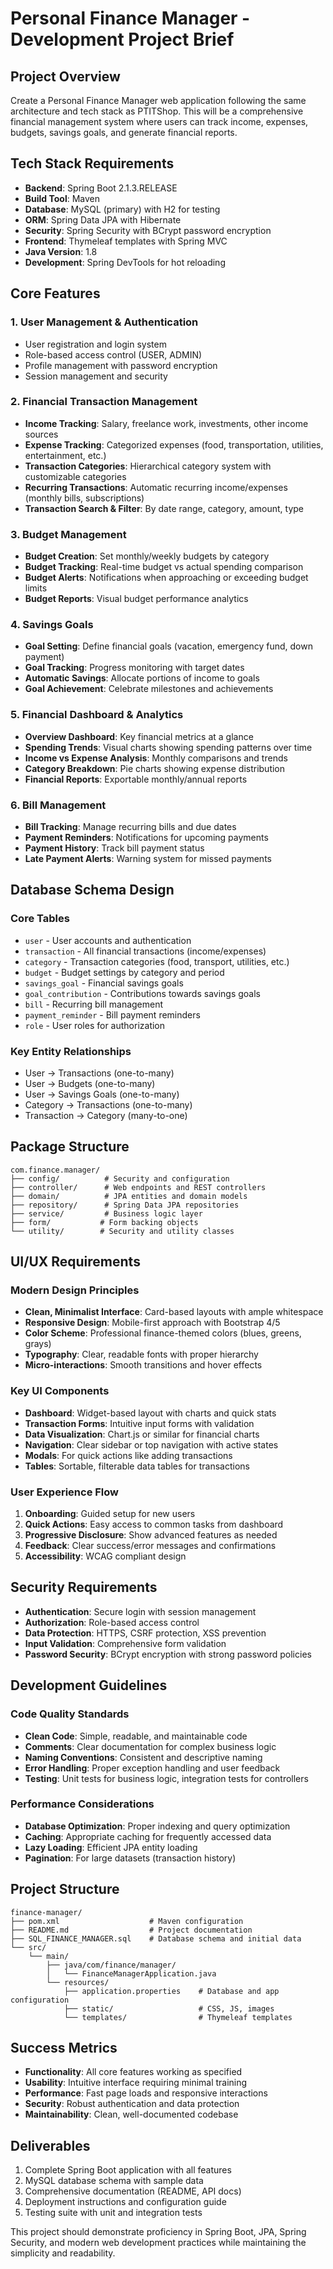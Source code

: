 # Personal Finance Manager - Development Project Brief

## Project Overview
Create a Personal Finance Manager web application following the same architecture and tech stack as PTITShop. This will be a comprehensive financial management system where users can track income, expenses, budgets, savings goals, and generate financial reports.

## Tech Stack Requirements
- **Backend**: Spring Boot 2.1.3.RELEASE
- **Build Tool**: Maven
- **Database**: MySQL (primary) with H2 for testing
- **ORM**: Spring Data JPA with Hibernate
- **Security**: Spring Security with BCrypt password encryption
- **Frontend**: Thymeleaf templates with Spring MVC
- **Java Version**: 1.8
- **Development**: Spring DevTools for hot reloading

## Core Features

### 1. User Management & Authentication
- User registration and login system
- Role-based access control (USER, ADMIN)
- Profile management with password encryption
- Session management and security

### 2. Financial Transaction Management
- **Income Tracking**: Salary, freelance work, investments, other income sources
- **Expense Tracking**: Categorized expenses (food, transportation, utilities, entertainment, etc.)
- **Transaction Categories**: Hierarchical category system with customizable categories
- **Recurring Transactions**: Automatic recurring income/expenses (monthly bills, subscriptions)
- **Transaction Search & Filter**: By date range, category, amount, type

### 3. Budget Management
- **Budget Creation**: Set monthly/weekly budgets by category
- **Budget Tracking**: Real-time budget vs actual spending comparison
- **Budget Alerts**: Notifications when approaching or exceeding budget limits
- **Budget Reports**: Visual budget performance analytics

### 4. Savings Goals
- **Goal Setting**: Define financial goals (vacation, emergency fund, down payment)
- **Goal Tracking**: Progress monitoring with target dates
- **Automatic Savings**: Allocate portions of income to goals
- **Goal Achievement**: Celebrate milestones and achievements

### 5. Financial Dashboard & Analytics
- **Overview Dashboard**: Key financial metrics at a glance
- **Spending Trends**: Visual charts showing spending patterns over time
- **Income vs Expense Analysis**: Monthly comparisons and trends
- **Category Breakdown**: Pie charts showing expense distribution
- **Financial Reports**: Exportable monthly/annual reports

### 6. Bill Management
- **Bill Tracking**: Manage recurring bills and due dates
- **Payment Reminders**: Notifications for upcoming payments
- **Payment History**: Track bill payment status
- **Late Payment Alerts**: Warning system for missed payments

## Database Schema Design

### Core Tables
- `user` - User accounts and authentication
- `transaction` - All financial transactions (income/expenses)
- `category` - Transaction categories (food, transport, utilities, etc.)
- `budget` - Budget settings by category and period
- `savings_goal` - Financial savings goals
- `goal_contribution` - Contributions towards savings goals
- `bill` - Recurring bill management
- `payment_reminder` - Bill payment reminders
- `role` - User roles for authorization

### Key Entity Relationships
- User → Transactions (one-to-many)
- User → Budgets (one-to-many)
- User → Savings Goals (one-to-many)
- Category → Transactions (one-to-many)
- Transaction → Category (many-to-one)

## Package Structure
```
com.finance.manager/
├── config/          # Security and configuration
├── controller/      # Web endpoints and REST controllers
├── domain/          # JPA entities and domain models
├── repository/      # Spring Data JPA repositories
├── service/         # Business logic layer
├── form/           # Form backing objects
└── utility/        # Security and utility classes
```

## UI/UX Requirements

### Modern Design Principles
- **Clean, Minimalist Interface**: Card-based layouts with ample whitespace
- **Responsive Design**: Mobile-first approach with Bootstrap 4/5
- **Color Scheme**: Professional finance-themed colors (blues, greens, grays)
- **Typography**: Clear, readable fonts with proper hierarchy
- **Micro-interactions**: Smooth transitions and hover effects

### Key UI Components
- **Dashboard**: Widget-based layout with charts and quick stats
- **Transaction Forms**: Intuitive input forms with validation
- **Data Visualization**: Chart.js or similar for financial charts
- **Navigation**: Clear sidebar or top navigation with active states
- **Modals**: For quick actions like adding transactions
- **Tables**: Sortable, filterable data tables for transactions

### User Experience Flow
1. **Onboarding**: Guided setup for new users
2. **Quick Actions**: Easy access to common tasks from dashboard
3. **Progressive Disclosure**: Show advanced features as needed
4. **Feedback**: Clear success/error messages and confirmations
5. **Accessibility**: WCAG compliant design

## Security Requirements
- **Authentication**: Secure login with session management
- **Authorization**: Role-based access control
- **Data Protection**: HTTPS, CSRF protection, XSS prevention
- **Input Validation**: Comprehensive form validation
- **Password Security**: BCrypt encryption with strong password policies

## Development Guidelines

### Code Quality Standards
- **Clean Code**: Simple, readable, and maintainable code
- **Comments**: Clear documentation for complex business logic
- **Naming Conventions**: Consistent and descriptive naming
- **Error Handling**: Proper exception handling and user feedback
- **Testing**: Unit tests for business logic, integration tests for controllers

### Performance Considerations
- **Database Optimization**: Proper indexing and query optimization
- **Caching**: Appropriate caching for frequently accessed data
- **Lazy Loading**: Efficient JPA entity loading
- **Pagination**: For large datasets (transaction history)

## Project Structure
```
finance-manager/
├── pom.xml                    # Maven configuration
├── README.md                  # Project documentation
├── SQL_FINANCE_MANAGER.sql    # Database schema and initial data
└── src/
    └── main/
        ├── java/com/finance/manager/
        │   └── FinanceManagerApplication.java
        └── resources/
            ├── application.properties    # Database and app configuration
            ├── static/                   # CSS, JS, images
            └── templates/                # Thymeleaf templates
```

## Success Metrics
- **Functionality**: All core features working as specified
- **Usability**: Intuitive interface requiring minimal training
- **Performance**: Fast page loads and responsive interactions
- **Security**: Robust authentication and data protection
- **Maintainability**: Clean, well-documented codebase

## Deliverables
1. Complete Spring Boot application with all features
2. MySQL database schema with sample data
3. Comprehensive documentation (README, API docs)
4. Deployment instructions and configuration guide
5. Testing suite with unit and integration tests

This project should demonstrate proficiency in Spring Boot, JPA, Spring Security, and modern web development practices while maintaining the simplicity and readability.